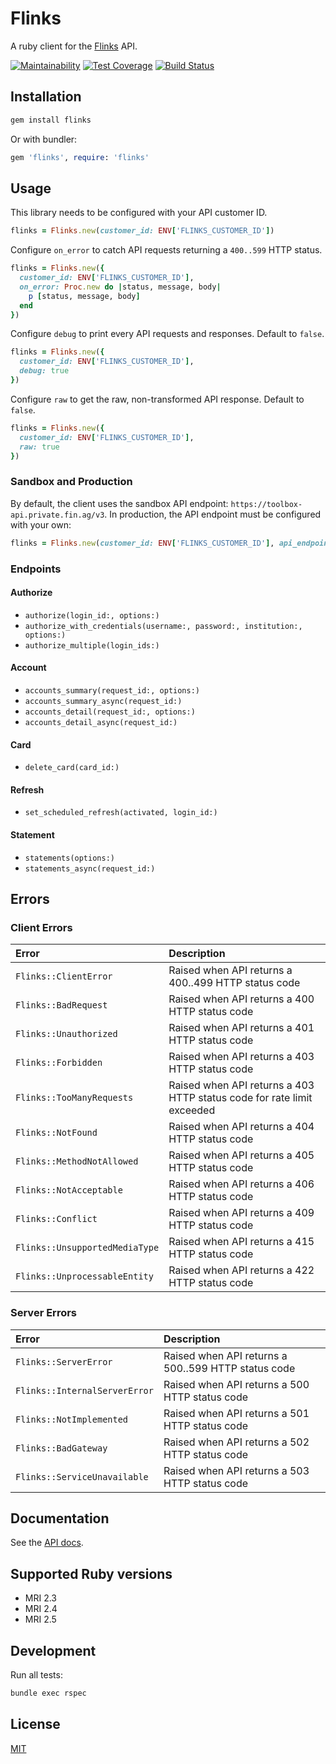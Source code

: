 # Flinks

A ruby client for the [Flinks](https://flinks.io) API.

[![Maintainability](https://api.codeclimate.com/v1/badges/f7714d9a2a4bd8a58bff/maintainability)](https://codeclimate.com/github/phildionne/flinks/maintainability)
[![Test Coverage](https://api.codeclimate.com/v1/badges/f7714d9a2a4bd8a58bff/test_coverage)](https://codeclimate.com/github/phildionne/flinks/test_coverage)
[![Build Status](https://travis-ci.org/phildionne/flinks.svg?branch=master)](https://travis-ci.org/phildionne/flinks)

## Installation

```bash
gem install flinks
```

Or with bundler:

```ruby
gem 'flinks', require: 'flinks'
```

## Usage

This library needs to be configured with your API customer ID.

```ruby
flinks = Flinks.new(customer_id: ENV['FLINKS_CUSTOMER_ID'])
```

Configure `on_error` to catch API requests returning a `400..599` HTTP status.

```ruby
flinks = Flinks.new({
  customer_id: ENV['FLINKS_CUSTOMER_ID'],
  on_error: Proc.new do |status, message, body|
    p [status, message, body]
  end
})
```

Configure `debug` to print every API requests and responses. Default to `false`.

```ruby
flinks = Flinks.new({
  customer_id: ENV['FLINKS_CUSTOMER_ID'],
  debug: true
})
```

Configure `raw` to get the raw, non-transformed API response. Default to `false`.

```ruby
flinks = Flinks.new({
  customer_id: ENV['FLINKS_CUSTOMER_ID'],
  raw: true
})
```

### Sandbox and Production

By default, the client uses the sandbox API endpoint: `https://toolbox-api.private.fin.ag/v3`. In production, the API endpoint must be configured with your own:

```ruby
flinks = Flinks.new(customer_id: ENV['FLINKS_CUSTOMER_ID'], api_endpoint: "https://YOURNAME-api.private.fin.ag/v3")
```

### Endpoints

#### Authorize

- `authorize(login_id:, options:)`
- `authorize_with_credentials(username:, password:, institution:, options:)`
- `authorize_multiple(login_ids:)`

#### Account

- `accounts_summary(request_id:, options:)`
- `accounts_summary_async(request_id:)`
- `accounts_detail(request_id:, options:)`
- `accounts_detail_async(request_id:)`

#### Card

- `delete_card(card_id:)`

#### Refresh

- `set_scheduled_refresh(activated, login_id:)`

#### Statement

- `statements(options:)`
- `statements_async(request_id:)`

## Errors

### Client Errors

| Error                          | Description                                                            |
|:-------------------------------|:-----------------------------------------------------------------------|
| `Flinks::ClientError`          | Raised when API returns a 400..499 HTTP status code                    |
| `Flinks::BadRequest`           | Raised when API returns a 400 HTTP status code                         |
| `Flinks::Unauthorized`         | Raised when API returns a 401 HTTP status code                         |
| `Flinks::Forbidden`            | Raised when API returns a 403 HTTP status code                         |
| `Flinks::TooManyRequests`      | Raised when API returns a 403 HTTP status code for rate limit exceeded |
| `Flinks::NotFound`             | Raised when API returns a 404 HTTP status code                         |
| `Flinks::MethodNotAllowed`     | Raised when API returns a 405 HTTP status code                         |
| `Flinks::NotAcceptable`        | Raised when API returns a 406 HTTP status code                         |
| `Flinks::Conflict`             | Raised when API returns a 409 HTTP status code                         |
| `Flinks::UnsupportedMediaType` | Raised when API returns a 415 HTTP status code                         |
| `Flinks::UnprocessableEntity`  | Raised when API returns a 422 HTTP status code                         |

### Server Errors

| Error                         | Description                                         |
|:------------------------------|:----------------------------------------------------|
| `Flinks::ServerError`         | Raised when API returns a 500..599 HTTP status code |
| `Flinks::InternalServerError` | Raised when API returns a 500 HTTP status code      |
| `Flinks::NotImplemented`      | Raised when API returns a 501 HTTP status code      |
| `Flinks::BadGateway`          | Raised when API returns a 502 HTTP status code      |
| `Flinks::ServiceUnavailable`  | Raised when API returns a 503 HTTP status code      |

## Documentation

See the [API docs](https://docs.flinks.io/reference/flinks-api).

## Supported Ruby versions

- MRI 2.3
- MRI 2.4
- MRI 2.5

## Development

Run all tests:

```bash
bundle exec rspec
```

## License

[MIT](LICENSE.txt)
